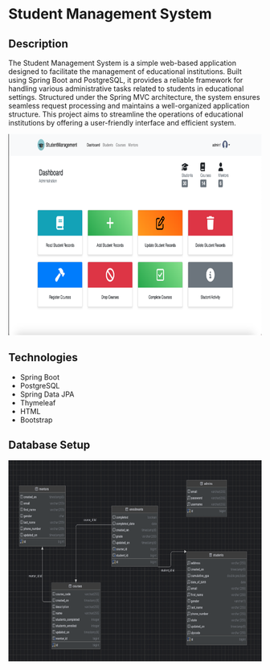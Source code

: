 # Student Management System

## Description

The Student Management System is a simple web-based application designed to facilitate the management of educational institutions. Built using Spring Boot and PostgreSQL, 
it provides a reliable framework for handling various administrative tasks related to students in educational settings. Structured under the Spring MVC architecture, the system ensures seamless request processing and maintains a well-organized application structure. This project aims to streamline the operations of educational institutions by offering a user-friendly interface and efficient system.

<img src="/images/main_page.png" alt="main page" width="700px" height="400px">

## Technologies

* Spring Boot
* PostgreSQL
* Spring Data JPA
* Thymeleaf
* HTML
* Bootstrap

## Database Setup

<img src="/images/db_setup.png" alt="database setup" width="700px" height="400px">


